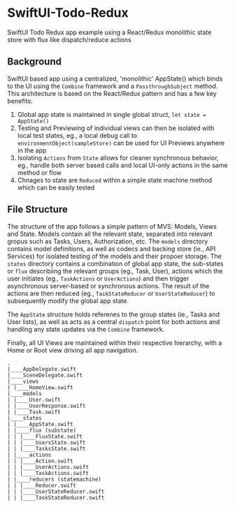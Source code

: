# SwiftUI-Todo-Redux
SwiftUI Todo Redux app example using a React/Redux monolithic state store with flux like dispatch/reduce actions

## Background

SwiftUI based app using a centralized, 'monolithic' AppState() which binds to the UI using the `Combine` framework and a `PassthroughSubject` method. This architecture is based on the React/Redux pattern and has a few key benefits:

1. Global app state is maintained in single global struct, `let state = AppState()`
2. Testing and Previewing of individual views can then be isolated with local test states, eg., a local debug call to `environmentObject(sampleStore)` can be used for UI Previews anywhere in the app
3. Isolating `Actions` from `State` allows for cleaner synchronous behavior, eg., handle both server based calls and local UI-only actions in the same method or flow
4. Chnages to state are `Reduced` within a simple state machine method which can be easily tested


## File Structure

The structure of the app follows a simple pattern of MVS: Models, Views and State. Models contain all the relevant state, separated into relevant gropus such as Tasks, Users, Authorization, etc. The `models` directory contains model definitions, as well as codecs and backing store (ie., API Services) for isolated testing of the models and their propoer storage. The `states` directory contains a combination of global app state, the sub-states or `flux` describiing the relevant groups (eg., Task, User), actions which the user initiates (eg., `TaskActions` or `UserActions`) and then trigger asynchronous server-based or synchronous actions. The result of the actions are then reduced (eg., `TaskStateReducer` or `UserStateReducer`) to subsequently modify the global app state.

The `AppState` structure holds referenes to the group states (ie., Tasks and User lists), as well as acts as a central `dispatch` point for both actions and handling any state updates via the `Combine` framework. 

Finally, all UI Views are maintained within their respective hierarchy, with a Home or Root view driving all app navigation.


```
.
|____AppDelegate.swift
|____SceneDelegate.swift
|____views
| |____HomeView.swift
|____models
| |____User.swift
| |____UserResponse.swift
| |____Task.swift
|____states
| |____AppState.swift
| |____flux (substate)
| | |____FluxState.swift
| | |____UsersState.swift
| | |____TasksState.swift
| |____actions
| | |____Action.swift
| | |____UserActions.swift
| | |____TaskActions.swift
| |____reducers (statemachine)
| | |____Reducer.swift
| | |____UserStateReducer.swift
| | |____TaskStateReducer.swift
```


